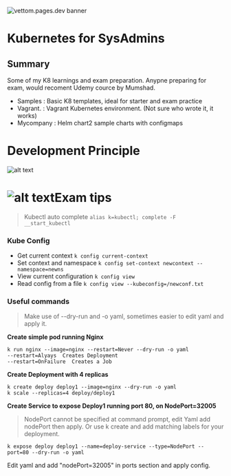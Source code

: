 ![vettom.pages.dev banner](https://vettom-images.s3.eu-west-1.amazonaws.com/logo/vettom-banner.jpg)
# Kubernetes for SysAdmins 

## Summary

  Some of my K8 learnings and exam preparation. Anypne preparing for exam, would recoment Udemy cource by Mumshad.
- Samples   : Basic K8 templates, ideal for starter and exam practice
- Vagrant.  : Vagrant Kubernetes environment. (Not sure who wrote it, it works)
- Mycompany : Helm chart2 sample charts with configmaps

# Development Principle
![alt text](https://vettom.github.io/images/dvethos.jpg "Denny Vettom Development ethos ")

# ![alt text](https://vettom.github.io/images/dv-tec-logo-round2cm.png "Denny Vettom  Tech Logo")Exam tips
> Kubectl auto complete `alias k=kubectl; complete -F __start_kubectl`
### Kube Config
- Get current context `k config current-context`
- Set context and namespace `k config set-context newcontext --namespace=newns` 
- View current configuration `k config view`
- Read config from a file `k config view --kubeconfig=/newconf.txt`

### Useful commands
> Make use of --dry-run and -o yaml, sometimes easier to edit yaml and apply it.


**Create simple pod running Nginx**
``` 
k run nginx --image=nginx --restart=Never --dry-run -o yaml 
--restart=Alyays  Creates Deployment
--restart=OnFailure  Creates a Job
```
**Create Deployment with 4 replicas**
``` 
k create deploy deploy1 --image=nginx --dry-run -o yaml 
k scale --replicas=4 deploy/deploy1 
```
**Create Service to expose Deploy1 running port 80, on NodePort=32005**
> NodePort cannot be specified at command prompt, edit Yaml add nodePort then apply. Or use k create and add matching labels for your deployment.
```
k expose deploy deploy1 --name=deploy-service --type=NodePort --port=80 --dry-run -o yaml
```
Edit yaml and add "nodePort=32005" in ports section and apply config.
